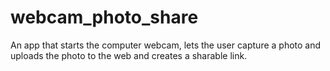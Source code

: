 # webcam_photo_share
 An app that starts the computer webcam, lets the user capture a photo and 
 uploads the photo to the web and creates a 
 sharable link.
